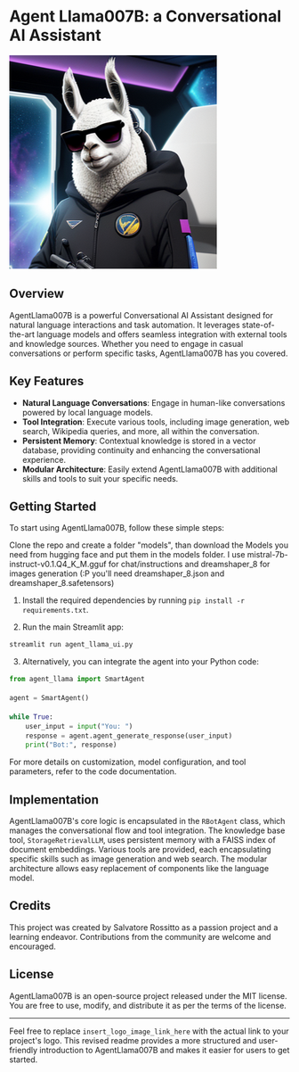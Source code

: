 # Agent Llama007B: a Conversational AI Assistant

![AgentLlama007B Logo](avatar.png)

## Overview

AgentLlama007B is a powerful Conversational AI Assistant designed for natural language interactions and task automation. It leverages state-of-the-art language models and offers seamless integration with external tools and knowledge sources. Whether you need to engage in casual conversations or perform specific tasks, AgentLlama007B has you covered.

## Key Features

- **Natural Language Conversations**: Engage in human-like conversations powered by local language models.
- **Tool Integration**: Execute various tools, including image generation, web search, Wikipedia queries, and more, all within the conversation.
- **Persistent Memory**: Contextual knowledge is stored in a vector database, providing continuity and enhancing the conversational experience.
- **Modular Architecture**: Easily extend AgentLlama007B with additional skills and tools to suit your specific needs.

## Getting Started

To start using AgentLlama007B, follow these simple steps:

Clone the repo and create a folder "models", than download the Models you need from hugging face and put them in the models folder.
I use mistral-7b-instruct-v0.1.Q4_K_M.gguf for chat/instructions and dreamshaper_8 for images generation (:P you'll need dreamshaper_8.json and dreamshaper_8.safetensors)

1. Install the required dependencies by running `pip install -r requirements.txt`.

2. Run the main Streamlit app:

```bash
streamlit run agent_llama_ui.py
```

3. Alternatively, you can integrate the agent into your Python code:

```python
from agent_llama import SmartAgent

agent = SmartAgent()

while True:
    user_input = input("You: ")
    response = agent.agent_generate_response(user_input)
    print("Bot:", response)
```

For more details on customization, model configuration, and tool parameters, refer to the code documentation.

## Implementation

AgentLlama007B's core logic is encapsulated in the `RBotAgent` class, which manages the conversational flow and tool integration. The knowledge base tool, `StorageRetrievalLLM`, uses persistent memory with a FAISS index of document embeddings. Various tools are provided, each encapsulating specific skills such as image generation and web search. The modular architecture allows easy replacement of components like the language model.

## Credits

This project was created by Salvatore Rossitto as a passion project and a learning endeavor. Contributions from the community are welcome and encouraged.

## License

AgentLlama007B is an open-source project released under the MIT license. You are free to use, modify, and distribute it as per the terms of the license.

---

Feel free to replace `insert_logo_image_link_here` with the actual link to your project's logo. This revised readme provides a more structured and user-friendly introduction to AgentLlama007B and makes it easier for users to get started.
